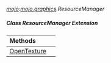 _[mojo](../../modules/mojo/mojo-module.md):[mojo.graphics](../../modules/mojo/mojo-graphics.md).ResourceManager_
##### Class ResourceManager Extension

| Methods | |
|:---|:---|
| [OpenTexture](mojo-graphics-resourcemanager_ext-opentexture_ext.md) |  |
